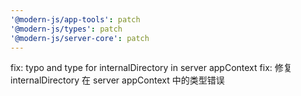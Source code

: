 ```yaml
---
'@modern-js/app-tools': patch
'@modern-js/types': patch
'@modern-js/server-core': patch
---
```


fix: typo and type for internalDirectory in server appContext
fix: 修复 internalDirectory 在 server appContext 中的类型错误
